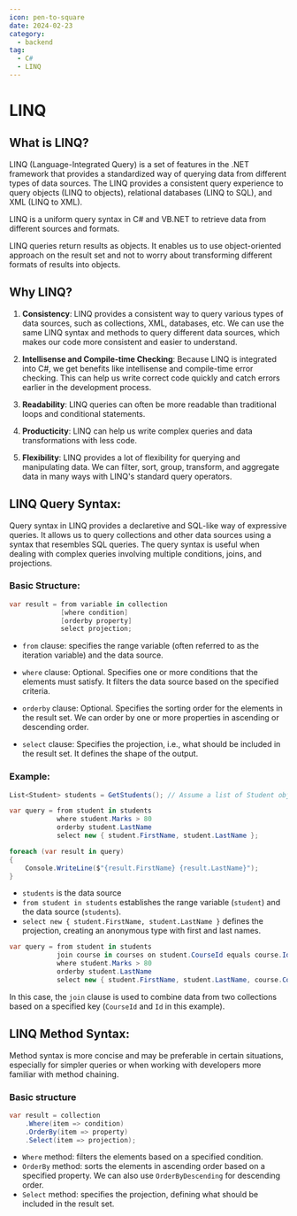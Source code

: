 ```yaml
---
icon: pen-to-square
date: 2024-02-23
category:
  - backend
tag:
  - C#
  - LINQ
---
```


# LINQ

## What is LINQ?

LINQ (Language-Integrated Query) is a set of features in the .NET framework that provides a standardized way of querying data from different types of data sources. The LINQ provides a consistent query experience to query objects (LINQ to objects), relational databases (LINQ to SQL), and XML (LINQ to XML).

LINQ is a uniform query syntax in C# and VB.NET to retrieve data from different sources and formats.

LINQ queries return results as objects. It enables us to use object-oriented approach on the result set and not to worry about transforming different formats of results into objects.

## Why LINQ?

1. **Consistency**: LINQ provides a consistent way to query various types of data sources, such as collections, XML, databases, etc. We can use the same LINQ syntax and methods to query different data sources, which makes our code more consistent and easier to understand.

2. **Intellisense and Compile-time Checking**: Because LINQ is integrated into C#, we get benefits like intellisense and compile-time error checking. This can help us write correct code quickly and catch errors earlier in the development process.

3. **Readability**: LINQ queries can often be more readable than traditional loops and conditional statements.

4. **Producticity**: LINQ can help us write complex queries and data transformations with less code.

5. **Flexibility**: LINQ provides a lot of flexibility for querying and manipulating data. We can filter, sort, group, transform, and aggregate data in many ways with LINQ's standard query operators.

## LINQ Query Syntax:

Query syntax in LINQ provides a declaretive and SQL-like way of expressive queries. It allows us to query collections and other data sources using a syntax that resembles SQL queries. The query syntax is useful when dealing with complex queries involving multiple conditions, joins, and projections.

### Basic Structure:

```csharp
var result = from variable in collection
             [where condition]
             [orderby property]
             select projection;

```

- `from` clause: specifies the range variable (often referred to as the iteration variable) and the data source.
- `where` clause: Optional. Specifies one or more conditions that the elements must satisfy. It filters the data source based on the specified criteria.
- `orderby` clause: Optional. Specifies the sorting order for the elements in the result set. We can order by one or more properties in ascending or descending order.

- `select` clause: Specifies the projection, i.e., what should be included in the result set. It defines the shape of the output.

### Example:

```csharp
List<Student> students = GetStudents(); // Assume a list of Student objects

var query = from student in students
            where student.Marks > 80
            orderby student.LastName
            select new { student.FirstName, student.LastName };

foreach (var result in query)
{
    Console.WriteLine($"{result.FirstName} {result.LastName}");
}
```

- `students` is the data source
- `from student in students` establishes the range variable (`student`) and the data source (`students`).
- `select new { student.FirstName, student.LastName }` defines the projection, creating an anonymous type with first and last names.

```csharp
var query = from student in students
            join course in courses on student.CourseId equals course.Id
            where student.Marks > 80
            orderby student.LastName
            select new { student.FirstName, student.LastName, course.CourseName };

```

In this case, the `join` clause is used to combine data from two collections based on a specified key (`CourseId` and `Id` in this example).

## LINQ Method Syntax:

Method syntax is more concise and may be preferable in certain situations, especially for simpler queries or when working with developers more familiar with method chaining.

### Basic structure

```csharp
var result = collection
    .Where(item => condition)
    .OrderBy(item => property)
    .Select(item => projection);

```

- `Where` method: filters the elements based on a specified condition.
- `OrderBy` method: sorts the elements in ascending order based on a specified property. We can also use `OrderByDescending` for descending order.
- `Select` method: specifies the projection, defining what should be included in the result set.
